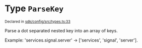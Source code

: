 # Type `ParseKey`
<sub>Declared in [sdk/config/src/types.ts:33](https://github.com/dxos/dxos/blob/ce1e5d079/packages/sdk/config/src/types.ts#L33)</sub>


Parse a dot separated nested key into an array of keys.

Example: 'services.signal.server' -> ['services', 'signal', 'server'].



